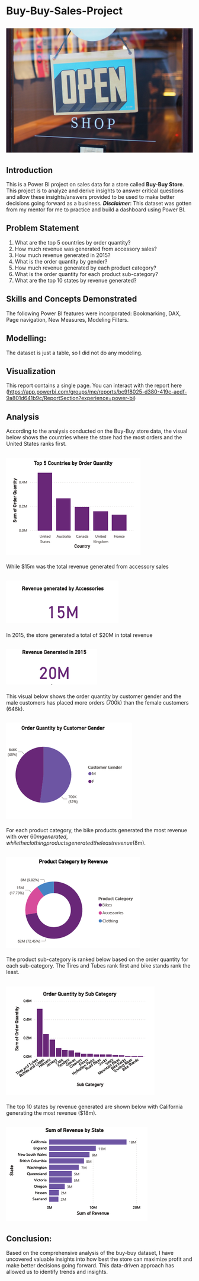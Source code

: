# Buy-Buy-Sales-Project
![](Store_Open_Image.jpg)
---
## Introduction
This is a Power BI project on sales data for a store called **Buy-Buy Store**. This project is to analyze and derive insights to answer critical questions and allow these insights/answers provided to be used to make better decisions going forward as a business.
**_Disclaimer_**: This dataset was gotten from my mentor for me to practice and build a dashboard using Power BI.

## Problem Statement
1.	What are the top 5 countries by order quantity?
2.	How much revenue was generated from accessory sales?
3.	How much revenue generated in 2015?
4.	What is the order quantity by gender?
5.	How much revenue generated by each product category?
6.	What is the order quantity for each product sub-category?
7.	What are the top 10 states by revenue generated?

## Skills and Concepts Demonstrated
The following Power BI features were incorporated: Bookmarking, DAX, Page navigation, New Measures, Modeling Filters.

## Modelling:
The dataset is just a table, so I did not do any modeling.

## Visualization
This report contains a single page.
You can interact with the report here (https://app.powerbi.com/groups/me/reports/bc9f8025-d380-419c-aedf-9a801d641b9c/ReportSection?experience=power-bi)

## Analysis
According to the analysis conducted on the Buy-Buy store data, the visual below shows the countries where the store had the most orders and the United States ranks first.

![](top_5_states.PNG)
--
While $15m was the total revenue generated from accessory sales

![](by_accessories.PNG)
--
In 2015, the store generated a total of $20M in total revenue

![](2015_revenue.PNG)
--
This visual below shows the order quantity by customer gender and the male customers has placed more orders (700k) than the female customers (646k).

![](gender.PNG)
--
For each product category, the bike products generated the most revenue with over $60m generated, while the clothing products generated the least revenue ($8m).

![](revenue_by_prod_cat.PNG)
--
The product sub-category is ranked below based on the order quantity for each sub-category. The Tires and Tubes rank first and bike stands rank the least.

![](order_by_sub_category.PNG)
--
The top 10 states by revenue generated are shown below with California generating the most revenue ($18m).

![](top_10_states.PNG)
--
## Conclusion:
Based on the comprehensive analysis of the buy-buy dataset, I have uncovered valuable insights into how best the store can maximize profit and make better decisions going forward. This data-driven approach has allowed us to identify trends and insights.



